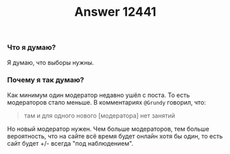 ﻿---
title: "Answer 12441"
se.owner.user_id: 532877
se.owner.display_name: "Зонтик"
se.owner.link: "https://ru.meta.stackoverflow.com/users/532877/%d0%97%d0%be%d0%bd%d1%82%d0%b8%d0%ba"
se.answer_id: 12441
se.question_id: 12418
se.post_type: answer
se.is_accepted: False
---
<h3>Что я думаю?</h3>
<p>Я думаю, что выборы нужны.</p>
<h3>Почему я так думаю?</h3>
<p>Как минимум один модератор недавно ушёл с поста. То есть модераторов стало меньше. В комментариях <code>@Grundy</code> говорил, что:</p>
<blockquote>
<p>там и для одного нового [модератора] нет занятий</p>
</blockquote>
<p>Но новый модератор нужен. Чем больше модераторов, тем больше вероятность,
что на сайте всё время будет онлайн хотя бы один, то есть сайт будет +/- всегда &quot;под наблюдением&quot;.</p>
